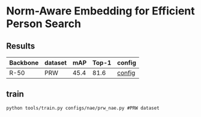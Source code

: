 # Norm-Aware Embedding for Efficient Person Search

## Results
|   Backbone   |  dataset | mAP | Top-1| config |
|--------------|---------|-----|------|--------|
|   R-50       | PRW | 45.4| 81.6 | [config](prw_nae.py)|

## train
    python tools/train.py configs/nae/prw_nae.py #PRW dataset